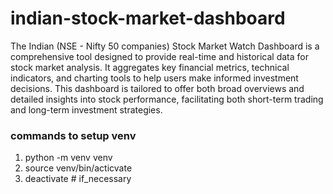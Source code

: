 # indian-stock-market-dashboard

The Indian (NSE - Nifty 50 companies) Stock Market Watch Dashboard is a comprehensive tool designed to provide real-time and historical data for stock market analysis. It aggregates key financial metrics, technical indicators, and charting tools to help users make informed investment decisions. This dashboard is tailored to offer both broad overviews and detailed insights into stock performance, facilitating both short-term trading and long-term investment strategies.

### commands to setup venv
1. python -m venv venv
2. source venv/bin/acticvate
3. deactivate   # if_necessary
